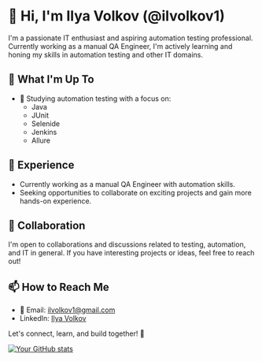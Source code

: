 # 👋 Hi, I'm Ilya Volkov (@ilvolkov1)

I'm a passionate IT enthusiast and aspiring automation testing professional. Currently working as a manual QA Engineer, I'm actively learning and honing my skills in automation testing and other IT domains.

## 👀 What I'm Up To

- 🌱 Studying automation testing with a focus on:
  - Java
  - JUnit
  - Selenide
  - Jenkins
  - Allure

## 💼 Experience

- Currently working as a manual QA Engineer with automation skills.
- Seeking opportunities to collaborate on exciting projects and gain more hands-on experience.

## 💞 Collaboration

I'm open to collaborations and discussions related to testing, automation, and IT in general. If you have interesting projects or ideas, feel free to reach out!

## 📫 How to Reach Me

- 📧 Email: ilvolkov1@gmail.com
- LinkedIn: [Ilya Volkov](https://www.linkedin.com/in/ilya-volkoff/)

Let's connect, learn, and build together! 🚀

[![Your GitHub stats](https://github-readme-stats.vercel.app/api?username=ilvolkov1)](https://github.com/anuraghazra/github-readme-stats)

<!---
ilvolkov1/ilvolkov1 is a ✨ special ✨ repository because its `README.md` (this file) appears on your GitHub profile.
You can click the Preview link to take a look at your changes.
--->
